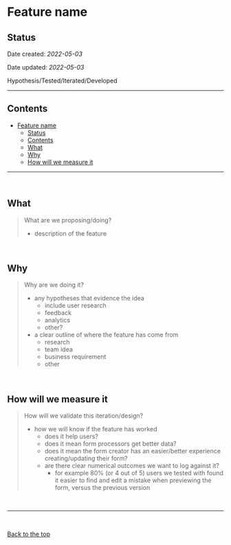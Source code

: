# Feature name

## Status

Date created: *2022-05-03*  

Date updated: *2022-05-03*  

Hypothesis/Tested/Iterated/Developed

___

## Contents

- [Feature name](#feature-name)
  - [Status](#status)
  - [Contents](#contents)
  - [What](#what)
  - [Why](#why)
  - [How will we measure it](#how-will-we-measure-it)

___

<br>

## What

> What are we proposing/doing?  
> - description of the feature

<br>

## Why

> Why are we doing it?  
> - any hypotheses that evidence the idea
>    - include user research
>    - feedback
>    - analytics
>    - other?
> - a clear outline of where the feature has come from
>    - research
>    - team idea
>    - business requirement
>    - other

<br>

## How will we measure it

> How will we validate this iteration/design? 
> - how we will know if the feature has worked
>   - does it help users?
>   - does it mean form processors get better data?
>   - does it mean the form creator has an easier/better experience creating/updating their form?
>   - are there clear numerical outcomes we want to log against it?
>     - for example 80% (or 4 out of 5) users we tested with found it easier to find and edit a mistake when previewing the form, versus the previous version 

<br>

___

<br>

[Back to the top](#feature-template)
